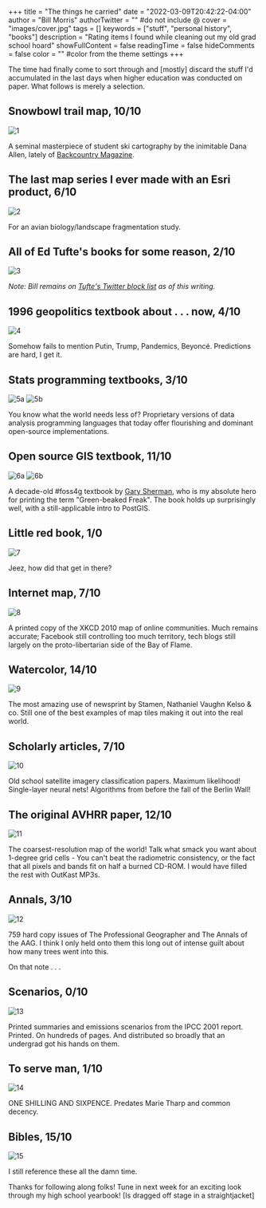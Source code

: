 +++
title = "The things he carried"
date = "2022-03-09T20:42:22-04:00"
author = "Bill Morris"
authorTwitter = "" #do not include @
cover = "images/cover.jpg"
tags = []
keywords = ["stuff", "personal history", "books"]
description = "Rating items I found while cleaning out my old grad school hoard"
showFullContent = false
readingTime = false
hideComments = false
color = "" #color from the theme settings
+++

The time had finally come to sort through and [mostly] discard the stuff I'd accumulated in the last days when higher education was conducted on paper. What follows is merely a selection.

## Snowbowl trail map, 10/10

![1](images/1.jpg)

A seminal masterpiece of student ski cartography by the inimitable Dana Allen, lately of [Backcountry Magazine](https://backcountrymagazine.com/gear/testers-choice-dana-allens-picks/).

## The last map series I ever made with an Esri product, 6/10

![2](images/2.jpg)

For an avian biology/landscape fragmentation study.

## All of Ed Tufte's books for some reason, 2/10

![3](images/3.jpg)

_Note: Bill remains on [Tufte's Twitter block list](https://twitter.com/i/lists/186333465) as of this writing._

## 1996 geopolitics textbook about . . . now, 4/10

![4](images/4.jpg)

Somehow fails to mention Putin, Trump, Pandemics, Beyoncé. Predictions are hard, I get it.

## Stats programming textbooks, 3/10

![5a](images/5a.jpg)
![5b](images/5b.jpg)

You know what the world needs less of? Proprietary versions of data analysis programming languages that today offer flourishing and dominant open-source implementations. 

## Open source GIS textbook, 11/10

![6a](images/6a.jpg)
![6b](images/6b.jpg)

A decade-old #foss4g textbook by [Gary Sherman](https://spatialgalaxy.net/), who is my absolute hero for printing the term "Green-beaked Freak". The book holds up surprisingly well, with a still-applicable intro to PostGIS.

## Little red book, 1/0

![7](images/7.jpg)

Jeez, how did that get in there?

## Internet map, 7/10

![8](images/8.jpg)

A printed copy of the XKCD 2010 map of online communities. Much remains accurate; Facebook still controlling too much territory, tech blogs still largely on the proto-libertarian side of the Bay of Flame.

## Watercolor, 14/10

![9](images/9.jpg)

The most amazing use of newsprint by Stamen, Nathaniel Vaughn Kelso & co. Still one of the best examples of map tiles making it out into the real world.

## Scholarly articles, 7/10

![10](images/10.jpg)

Old school satellite imagery classification papers. Maximum likelihood! Single-layer neural nets! Algorithms from before the fall of the Berlin Wall! 

## The original AVHRR paper, 12/10

![11](images/11.jpg)

The coarsest-resolution map of the world! Talk what smack you want about 1-degree grid cells - You can't beat the radiometric consistency, or the fact that all pixels and bands fit on half a burned CD-ROM. I would have filled the rest with OutKast MP3s.

## Annals, 3/10

![12](images/12.jpg)

759 hard copy issues of The Professional Geographer and The Annals of the AAG. I think I only held onto them this long out of intense guilt about how many trees went into this.

On that note . . .

## Scenarios, 0/10

![13](images/13.jpg)

Printed summaries and emissions scenarios from the IPCC 2001 report. Printed. On hundreds of pages. And distributed so broadly that an undergrad got his hands on them.

## To serve man, 1/10

![14](images/14.jpg)

ONE SHILLING AND SIXPENCE. Predates Marie Tharp and common decency.

## Bibles, 15/10

![15](images/15.jpg)

I still reference these all the damn time. 

Thanks for following along folks! Tune in next week for an exciting look through my high school yearbook! [Is dragged off stage in a straightjacket]